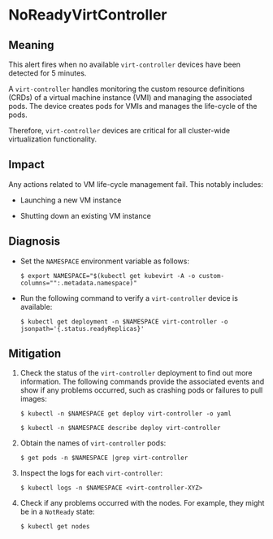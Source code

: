 # NoReadyVirtController

## Meaning

This alert fires when no available `virt-controller` devices have been detected for 5 minutes.

A `virt-controller` handles monitoring the custom resource definitions (CRDs) of a virtual machine instance (VMI) and managing the associated pods. The device creates pods for VMIs and manages the life-cycle of the pods.

Therefore, `virt-controller` devices are critical for all cluster-wide virtualization functionality.

## Impact
Any actions related to VM life-cycle management fail. This notably includes:

- Launching a new VM instance

- Shutting down an existing VM instance


## Diagnosis

- Set the `NAMESPACE` environment variable as follows:
    ```
    $ export NAMESPACE="$(kubectl get kubevirt -A -o custom-columns="":.metadata.namespace)"
    ```

- Run the following command to verify a `virt-controller` device is available:
    ```
    $ kubectl get deployment -n $NAMESPACE virt-controller -o jsonpath='{.status.readyReplicas}'
    ```

## Mitigation
1. Check the status of the `virt-controller` deployment to find out more information. The following commands provide the associated events and show if any problems occurred, such as crashing pods or failures to pull images:
    ```
    $ kubectl -n $NAMESPACE get deploy virt-controller -o yaml
    ```
    ```
    $ kubectl -n $NAMESPACE describe deploy virt-controller
    ```

2. Obtain the names of `virt-controller` pods:
    ```
    $ get pods -n $NAMESPACE |grep virt-controller
    ```

3. Inspect the logs for each `virt-controller`:
    ```
    $ kubectl logs -n $NAMESPACE <virt-controller-XYZ>
    ```

4. Check if any problems occurred with the nodes. For example, they might be in a `NotReady` state:
    ```
    $ kubectl get nodes
    ```